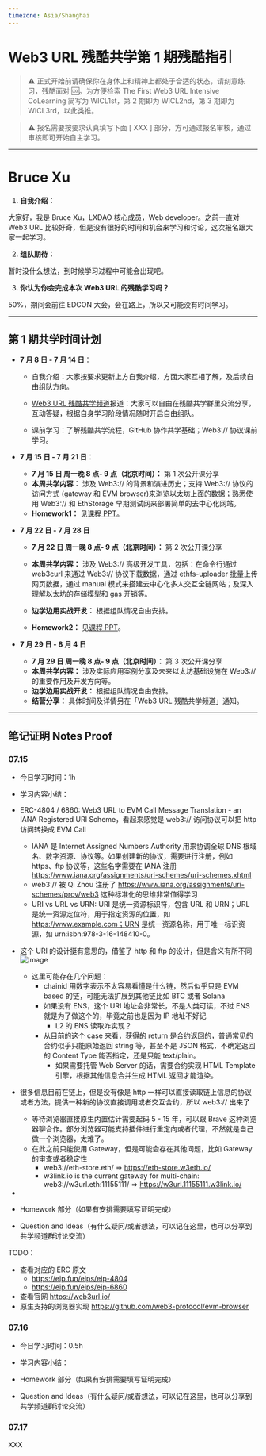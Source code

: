 ```yaml
---
timezone: Asia/Shanghai
---
```


# Web3 URL 残酷共学第 1 期残酷指引

> ⚠️ 正式开始前请确保你在身体上和精神上都处于合适的状态，请刻意练习，残酷面对 🆒。为方便检索 The First Web3 URL Intensive CoLearning 简写为 WICL1st，第 2 期即为 WICL2nd，第 3 期即为 WICL3rd，以此类推。

> ⚠️ 报名需要按要求认真填写下面 [ XXX ] 部分，方可通过报名审核，通过审核即可开始自主学习。

---

# Bruce Xu

1. **自我介绍：**

大家好，我是 Bruce Xu，LXDAO 核心成员，Web developer。之前一直对 Web3 URL 比较好奇，但是没有很好的时间和机会来学习和讨论，这次报名跟大家一起学习。

2. **组队期待：**

暂时没什么想法，到时候学习过程中可能会出现吧。

3. **你认为你会完成本次 Web3 URL 的残酷学习吗？**

50%，期间会前往 EDCON 大会，会在路上，所以又可能没有时间学习。

---

## 第 1 期共学时间计划

- **7 月 8 日 - 7 月 14 日**：

  - 自我介绍：大家按要求更新上方自我介绍，方面大家互相了解，及后续自由组队方向。

  - [Web3 URL 残酷共学频道](https://t.me/LXDAO/8748)报道：大家可以自由在残酷共学群里交流分享，互动答疑，根据自身学习阶段情况随时开启自由组队。

  - 课前学习：了解残酷共学流程，GitHub 协作共学基础；Web3:// 协议课前学习。

- **7 月 15 日 - 7 月 21 日**：

  - **7 月 15 日 周一晚 8 点- 9 点（北京时间）：** 第 1 次公开课分享
  - **本周共学内容：** 涉及 Web3:// 的背景和演进历史；支持 Web3:// 协议的访问方式 (gateway 和 EVM browser)来浏览以太坊上面的数据；熟悉使用 Web3:// 和 EthStorage 早期测试网来部署简单的去中心化网站。
  - **Homework1：** 见[课程 PPT](https://docs.google.com/presentation/d/1egJUKJrjC9wjkmOF9sLBkTSwHpd6hl8FXkWehPW7kFk/edit#slide=id.g1754f50a55c_0_11)。

- **7 月 22 日 - 7 月 28 日**

  - **7 月 22 日 周一晚 8 点- 9 点（北京时间）：** 第 2 次公开课分享

  - **本周共学内容：** 涉及 Web3:// 高级开发工具，包括：在命令行通过 web3curl 来通过 Web3:// 协议下载数据，通过 ethfs-uploader 批量上传网页数据，通过 manual 模式来搭建去中心化多人交互全链网站；及深入理解以太坊的存储模型和 gas 开销等。
  - **边学边用实战开发：** 根据组队情况自由安排。
  - **Homework2：** 见[课程 PPT](https://docs.google.com/presentation/d/1egJUKJrjC9wjkmOF9sLBkTSwHpd6hl8FXkWehPW7kFk/edit#slide=id.g1754f50a55c_0_11)。

- **7 月 29 日 - 8 月 4 日**
  - **7 月 29 日 周一晚 8 点- 9 点（北京时间）：** 第 3 次公开课分享
  - **本周共学内容：** 涉及实际应用案例分享及未来以太坊基础设施在 Web3:// 的重要作用及开发方向等。
  - **边学边用实战开发：** 根据组队情况自由安排。
  - **结营分享：** 具体时间及详情另在「Web3 URL 残酷共学频道」通知。

---

## 笔记证明 Notes Proof

<!-- Content_START -->

### 07.15

- 今日学习时间：1h
- 学习内容小结：

- ERC-4804 / 6860: Web3 URL to EVM Call Message Translation - an IANA Registered URI Scheme，看起来感觉是 web3:// 访问协议可以把 http 访问转换成 EVM Call
  - IANA 是 Internet Assigned Numbers Authority 用来协调全球 DNS 根域名、数字资源、协议等。如果创建新的协议，需要进行注册，例如 https、ftp 协议等，这些名字需要在 IANA 注册 https://www.iana.org/assignments/uri-schemes/uri-schemes.xhtml
  - web3:// 被 Qi Zhou 注册了 https://www.iana.org/assignments/uri-schemes/prov/web3 这种标准化的思维非常值得学习
  - URI vs URL vs URN: URI 是统一资源标识符，包含 URL 和 URN；URL 是统一资源定位符，用于指定资源的位置，如 https://www.example.com；URN 是统一资源名称，用于唯一标识资源，如 urn:isbn:978-3-16-148410-0。
- 这个 URI 的设计挺有意思的，借鉴了 http 和 ftp 的设计，但是含义有所不同
  ![image](https://github.com/user-attachments/assets/f9e5963c-979e-4cf4-b44b-e08364935eec)

  - 这里可能存在几个问题：
    - chainid 用数字表示不太容易看懂是什么链，然后似乎只是 EVM based 的链，可能无法扩展到其他链比如 BTC 或者 Solana
    - 如果没有 ENS，这个 URI 地址会非常长，不是人类可读，不过 ENS 就是为了做这个的，毕竟之前也是因为 IP 地址不好记
      - L2 的 ENS 读取咋实现？
    - 从目前的这个 case 来看，获得的 return 是合约返回的，普通常见的合约似乎只能原始返回 string 等，甚至不是 JSON 格式，不确定返回的 Content Type 能否指定，还是只能 text/plain。
      - 如果需要托管 Web Server 的话，需要合约实现 HTML Template 引擎，根据其他信息合并生成 HTML 返回才能渲染。

- 很多信息目前在链上，但是没有像是 http 一样可以直接读取链上信息的协议或者方法，提供一种新的协议直接调用或者交互合约，所以 web3:// 出来了

  - 等待浏览器直接原生内置估计需要起码 5 - 15 年，可以跟 Brave 这种浏览器聊合作。部分浏览器可能支持插件进行重定向或者代理，不然就是自己做一个浏览器，太难了。
  - 在此之前只能使用 Gateway，但是可能会存在其他问题，比如 Gateway 的审查或者稳定性
    - web3://eth-store.eth/ => https://eth-store.w3eth.io/
    - w3link.io is the current gateway for multi-chain: web3://w3url.eth:11155111/ => https://w3url.11155111.w3link.io/

-

- Homework 部分（如果有安排需要填写证明完成）
- Question and Ideas（有什么疑问/或者想法，可以记在这里，也可以分享到共学频道群讨论交流）

TODO：

- 查看对应的 ERC 原文
  - https://eip.fun/eips/eip-4804
  - https://eip.fun/eips/eip-6860
- 查看官网 https://web3url.io/
- 原生支持的浏览器实现 https://github.com/web3-protocol/evm-browser

### 07.16

- 今日学习时间：0.5h
- 学习内容小结：

- Homework 部分（如果有安排需要填写证明完成）
- Question and Ideas（有什么疑问/或者想法，可以记在这里，也可以分享到共学频道群讨论交流）

### 07.17

XXX

<!-- Content_END -->
